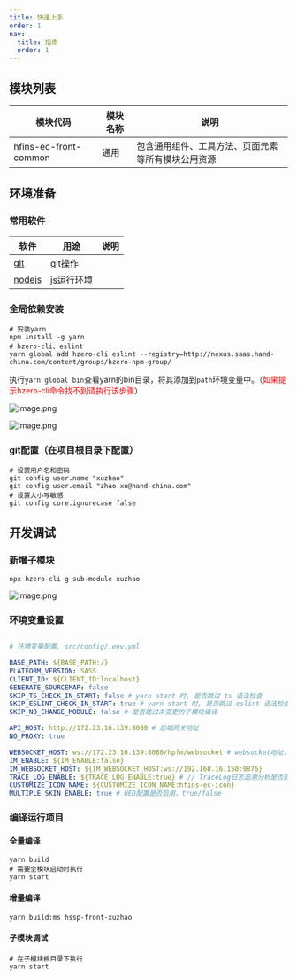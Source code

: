 ```yaml
---
title: 快速上手
order: 1
nav:
  title: 指南
  order: 1
---
```


## 模块列表
模块代码 | 模块名称 | 说明
-----|-----|-----
hfins-ec-front-common | 通用 | 包含通用组件、工具方法、页面元素等所有模块公用资源

## 环境准备

### 常用软件

软件 | 用途 | 说明
-----|-----|-----
[git](https://git-scm.com/) | git操作 | 
[nodejs](https://nodejs.org/en/) | js运行环境 | 

### 全局依赖安装

```shell
# 安装yarn
npm install -g yarn
# hzero-cli、eslint
yarn global add hzero-cli eslint --registry=http://nexus.saas.hand-china.com/content/groups/hzero-npm-group/
```

执行`yarn global bin`查看yarn的bin目录，将其添加到`path`环境变量中。（<font color="red">如果提示hzero-cli命令找不到请执行该步骤</font>）

![image.png](/hfins-ui/images/docs/guide/QQ截图20210223171956.jpg)


![image.png](/hfins-ui/images/docs/guide/QQ截图20210223172046.jpg)

### git配置（在项目根目录下配置）

```shell
# 设置用户名和密码
git config user.name "xuzhao"
git config user.email "zhao.xu@hand-china.com"
# 设置大小写敏感
git config core.ignorecase false
```

## 开发调试

### 新增子模块

```shell
npx hzero-cli g sub-module xuzhao
```

![image.png](/hfins-ui/images/docs/guide/QQ截图20210223172410.jpg)

### 环境变量设置
```yaml

# 环境变量配置, src/config/.env.yml

BASE_PATH: ${BASE_PATH:/}
PLATFORM_VERSION: SASS
CLIENT_ID: ${CLIENT_ID:localhost}
GENERATE_SOURCEMAP: false
SKIP_TS_CHECK_IN_START: false # yarn start 时, 是否跳过 ts 语法检查
SKIP_ESLINT_CHECK_IN_START: true # yarn start 时, 是否跳过 eslint 语法检查
SKIP_NO_CHANGE_MODULE: false # 是否跳过未变更的子模块编译

API_HOST: http://172.23.16.139:8080 # 后端网关地址
NO_PROXY: true

WEBSOCKET_HOST: ws://172.23.16.139:8080/hpfm/websocket # websocket地址，ip地址和网关保持一致
IM_ENABLE: ${IM_ENABLE:false}
IM_WEBSOCKET_HOST: ${IM_WEBSOCKET_HOST:ws://192.168.16.150:9876}
TRACE_LOG_ENABLE: ${TRACE_LOG_ENABLE:true} # // TraceLog日志追溯分析是否启用，true/false
CUSTOMIZE_ICON_NAME: ${CUSTOMIZE_ICON_NAME:hfins-ec-icon}
MULTIPLE_SKIN_ENABLE: true # UED配置是否启用，true/false
```

### 编译运行项目

#### 全量编译

```shell
yarn build
# 需要全模块启动时执行
yarn start
```

#### 增量编译
```shell
yarn build:ms hssp-front-xuzhao
```

#### 子模块调试
```shell
# 在子模块根目录下执行
yarn start
```
